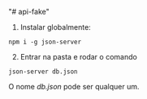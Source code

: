 "# api-fake" 

1. Instalar globalmente:

<code>npm i -g json-server</code>

2. Entrar na pasta e rodar o comando

<code>json-server db.json</code>

O nome *db.json* pode ser qualquer um.
